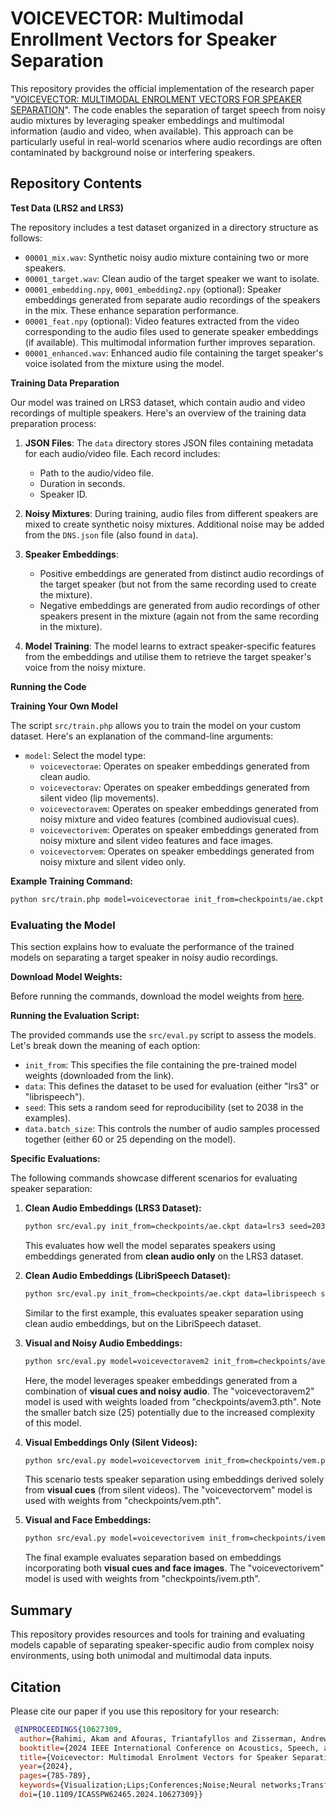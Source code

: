 # VOICEVECTOR: Multimodal Enrollment Vectors for Speaker Separation

This repository provides the official implementation of the research paper "[VOICEVECTOR: MULTIMODAL ENROLMENT VECTORS FOR SPEAKER SEPARATION](https://www.robots.ox.ac.uk/~vgg/publications/2024/Rahimi24/rahimi24.pdf)". The code enables the separation of target speech from noisy audio mixtures by leveraging speaker embeddings and multimodal information (audio and video, when available). This approach can be particularly useful in real-world scenarios where audio recordings are often contaminated by background noise or interfering speakers.

## Repository Contents


**Test Data (LRS2 and LRS3)**

The repository includes a test dataset organized in a directory structure as follows:

- `00001_mix.wav`: Synthetic noisy audio mixture containing two or more speakers.
- `00001_target.wav`: Clean audio of the target speaker we want to isolate.
- `00001_embedding.npy`, `0001_embedding2.npy` (optional): Speaker embeddings generated from separate audio recordings of the speakers in the mix. These enhance separation performance.
- `00001_feat.npy` (optional): Video features extracted from the video corresponding to the audio files used to generate speaker embeddings (if available). This multimodal information further improves separation.
- `00001_enhanced.wav`: Enhanced audio file containing the target speaker's voice isolated from the mixture using the model.

**Training Data Preparation**

Our model was trained on LRS3 dataset, which contain audio and video recordings of multiple speakers. Here's an overview of the training data preparation process:

1. **JSON Files**: The `data` directory stores JSON files containing metadata for each audio/video file. Each record includes:
    - Path to the audio/video file.
    - Duration in seconds.
    - Speaker ID.

2. **Noisy Mixtures**: During training, audio files from different speakers are mixed to create synthetic noisy mixtures. Additional noise may be added from the `DNS.json` file (also found in `data`).

3. **Speaker Embeddings**:
    - Positive embeddings are generated from distinct audio recordings of the target speaker (but not from the same recording used to create the mixture).
    - Negative embeddings are generated from audio recordings of other speakers present in the mixture (again not from the same recording in the mixture).

4. **Model Training**: The model learns to extract speaker-specific features from the embeddings and utilise them to retrieve the target speaker's voice from the noisy mixture.

**Running the Code**

**Training Your Own Model**

The script `src/train.php` allows you to train the model on your custom dataset. Here's an explanation of the command-line arguments:

- `model`: Select the model type:
    - `voicevectorae`: Operates on speaker embeddings generated from clean audio.
    - `voicevectorav`: Operates on speaker embeddings generated from silent video (lip movements).
    - `voicevectoravem`: Operates on speaker embeddings generated from noisy mixture and video features (combined audiovisual cues).
    - `voicevectorivem`: Operates on speaker embeddings generated from noisy mixture and silent video features and face images.
    - `voicevectorvem`: Operates on speaker embeddings generated from noisy mixture and silent video only.


**Example Training Command:**

```bash
python src/train.php model=voicevectorae init_from=checkpoints/ae.ckpt data.load_features=False data.batch_size=65 data.add_background_noise=True
```

### Evaluating the Model

This section explains how to evaluate the performance of the trained models on separating a target speaker in noisy audio recordings. 

**Download Model Weights:**

Before running the commands, download the model weights from [here](https://drive.google.com/drive/folders/1nOloDB-lbgKE3LChSxCnVhuUAgUMOR-_?usp=sharing).

**Running the Evaluation Script:**

The provided commands use the `src/eval.py` script to assess the models. Let's break down the meaning of each option:

* `init_from`: This specifies the file containing the pre-trained model weights (downloaded from the link).
* `data`: This defines the dataset to be used for evaluation (either "lrs3" or "librispeech").
* `seed`: This sets a random seed for reproducibility (set to 2038 in the examples).
* `data.batch_size`: This controls the number of audio samples processed together (either 60 or 25 depending on the model).

**Specific Evaluations:**

The following commands showcase different scenarios for evaluating speaker separation:

1. **Clean Audio Embeddings (LRS3 Dataset):**
   ```bash
   python src/eval.py init_from=checkpoints/ae.ckpt data=lrs3 seed=2038 data.batch_size=60
   ```
   This evaluates how well the model separates speakers using embeddings generated from **clean audio only** on the LRS3 dataset.

2. **Clean Audio Embeddings (LibriSpeech Dataset):**
   ```bash
   python src/eval.py init_from=checkpoints/ae.ckpt data=librispeech seed=2038 data.batch_size=60
   ```
   Similar to the first example, this evaluates speaker separation using clean audio embeddings, but on the LibriSpeech dataset.

3. **Visual and Noisy Audio Embeddings:**
   ```bash
   python src/eval.py model=voicevectoravem2 init_from=checkpoints/avem3.pth seed=2038 data.batch_size=25
   ```
   Here, the model leverages speaker embeddings generated from a combination of **visual cues and noisy audio**. The "voicevectoravem2" model is used with weights loaded from "checkpoints/avem3.pth". Note the smaller batch size (25) potentially due to the increased complexity of this model.

4. **Visual Embeddings Only (Silent Videos):**
   ```bash
   python src/eval.py model=voicevectorvem init_from=checkpoints/vem.pth seed=2038 data.batch_size=25
   ```
   This scenario tests speaker separation using embeddings derived solely from **visual cues** (from silent videos). The "voicevectorvem" model is used with weights from "checkpoints/vem.pth".

5. **Visual and Face Embeddings:**
   ```bash
   python src/eval.py model=voicevectorivem init_from=checkpoints/ivem.pth seed=2038 data.batch_size=25
   ```
   The final example evaluates separation based on embeddings incorporating both **visual cues and face images**. The "voicevectorivem" model is used with weights from "checkpoints/ivem.pth".

## Summary

This repository provides resources and tools for training and evaluating models capable of separating speaker-specific audio from complex noisy environments, using both unimodal and multimodal data inputs.

## Citation

Please cite our paper if you use this repository for your research:

```bibtex
 @INPROCEEDINGS{10627309,
  author={Rahimi, Akam and Afouras, Triantafyllos and Zisserman, Andrew},
  booktitle={2024 IEEE International Conference on Acoustics, Speech, and Signal Processing Workshops (ICASSPW)}, 
  title={Voicevector: Multimodal Enrolment Vectors for Speaker Separation}, 
  year={2024},
  pages={785-789},
  keywords={Visualization;Lips;Conferences;Noise;Neural networks;Transformers;Vectors;Speech separation;speaker embedding},
  doi={10.1109/ICASSPW62465.2024.10627309}}
```
